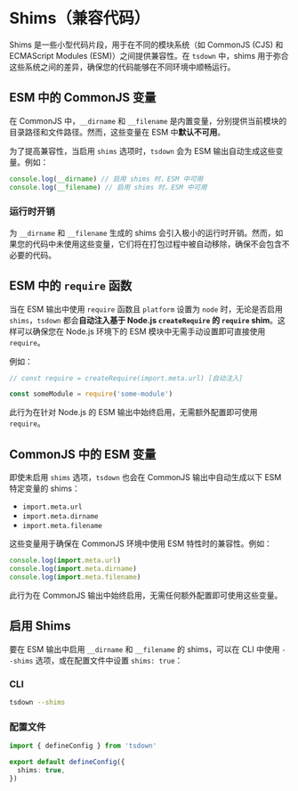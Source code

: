 # Shims（兼容代码）

Shims 是一些小型代码片段，用于在不同的模块系统（如 CommonJS (CJS) 和 ECMAScript Modules (ESM)）之间提供兼容性。在 `tsdown` 中，shims 用于弥合这些系统之间的差异，确保您的代码能够在不同环境中顺畅运行。

## ESM 中的 CommonJS 变量

在 CommonJS 中，`__dirname` 和 `__filename` 是内置变量，分别提供当前模块的目录路径和文件路径。然而，这些变量在 ESM 中**默认不可用**。

为了提高兼容性，当启用 `shims` 选项时，`tsdown` 会为 ESM 输出自动生成这些变量。例如：

```js
console.log(__dirname) // 启用 shims 时，ESM 中可用
console.log(__filename) // 启用 shims 时，ESM 中可用
```

### 运行时开销

为 `__dirname` 和 `__filename` 生成的 shims 会引入极小的运行时开销。然而，如果您的代码中未使用这些变量，它们将在打包过程中被自动移除，确保不会包含不必要的代码。

## ESM 中的 `require` 函数

当在 ESM 输出中使用 `require` 函数且 `platform` 设置为 `node` 时，无论是否启用 `shims`，`tsdown` 都会**自动注入基于 Node.js `createRequire` 的 `require` shim**。这样可以确保您在 Node.js 环境下的 ESM 模块中无需手动设置即可直接使用 `require`。

例如：

```js
// const require = createRequire(import.meta.url) [自动注入]

const someModule = require('some-module')
```

此行为在针对 Node.js 的 ESM 输出中始终启用，无需额外配置即可使用 `require`。

## CommonJS 中的 ESM 变量

即使未启用 `shims` 选项，`tsdown` 也会在 CommonJS 输出中自动生成以下 ESM 特定变量的 shims：

- `import.meta.url`
- `import.meta.dirname`
- `import.meta.filename`

这些变量用于确保在 CommonJS 环境中使用 ESM 特性时的兼容性。例如：

```js
console.log(import.meta.url)
console.log(import.meta.dirname)
console.log(import.meta.filename)
```

此行为在 CommonJS 输出中始终启用，无需任何额外配置即可使用这些变量。

## 启用 Shims

要在 ESM 输出中启用 `__dirname` 和 `__filename` 的 shims，可以在 CLI 中使用 `--shims` 选项，或在配置文件中设置 `shims: true`：

### CLI

```bash
tsdown --shims
```

### 配置文件

```ts [tsdown.config.ts]
import { defineConfig } from 'tsdown'

export default defineConfig({
  shims: true,
})
```
